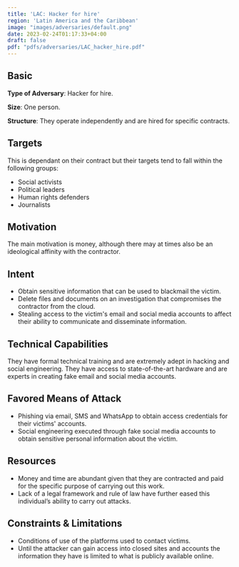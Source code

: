 ```yaml
---
title: 'LAC: Hacker for hire'
region: 'Latin America and the Caribbean'
image: "images/adversaries/default.png"
date: 2023-02-24T01:17:33+04:00
draft: false
pdf: "pdfs/adversaries/LAC_hacker_hire.pdf"
---
```


## Basic

**Type of Adversary**: Hacker for hire.

**Size**: One person.

**Structure**: They operate independently and are hired for specific contracts.


## Targets

This is dependant on their contract but their targets tend to fall within the
following groups:
- Social activists
- Political leaders
- Human rights defenders
- Journalists


## Motivation

The main motivation is money, although there may at times also be an
ideological affinity with the contractor.


## Intent

- Obtain sensitive information that can be used to blackmail the victim.
- Delete files and documents on an investigation that compromises the
  contractor from the cloud.
- Stealing access to the victim's email and social media accounts to affect
  their ability to communicate and disseminate information.


## Technical Capabilities

They have formal technical training and are extremely adept in hacking and
social engineering. They have access to state-of-the-art hardware and are
experts in creating fake email and social media accounts.


## Favored Means of Attack

- Phishing via email, SMS and WhatsApp to obtain access credentials for their  victims' accounts.
- Social engineering executed through fake social media accounts to obtain sensitive personal information about the victim.


## Resources

- Money and time are abundant given that they are contracted and paid for the specific purpose of carrying out this work.
- Lack of a legal framework and rule of law have further eased this individual’s ability to carry out attacks.


## Constraints & Limitations

- Conditions of use of the platforms used to contact victims.
- Until the attacker can gain access into closed sites and accounts the information they have is limited to what is publicly available online. 
